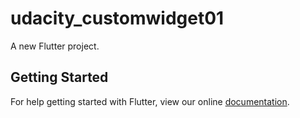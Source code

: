 # udacity_customwidget01

A new Flutter project.

## Getting Started

For help getting started with Flutter, view our online
[documentation](https://flutter.io/).
